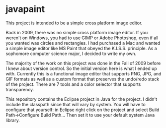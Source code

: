 javapaint
=========

This project is intended to be a simple cross platform image editor.

Back in 2009, there was no simple cross platform image editor.  If you weren't on Windows, you had to use GIMP or Adobe Photoshop, even if all you wanted was circles and rectangles.  I had purchased a Mac and wanted a simple image editor like MS Paint that obeyed the K.I.S.S. principle.  As a sophomore computer science major, I decided to write my own.  

The majority of the work on this project was done in the Fall of 2009 before I knew about version control.  So the initial version here is what I ended up with.
Currently this is a functional image editor that supports PNG, JPG, and GIF formats as well as a custom format that preserves the undo/redo stack of the project.  There are 7 tools and a color selector that supports transparency.

This repository contains the Eclipse project in Java for the project. I didn't include the classpath since that will vary by system. You will have to configure that yourself: in Eclipse right click on the project and select Build Path->Configure Build Path... Then set it to use your default system Java library.
